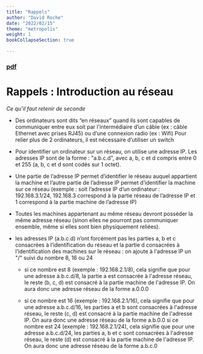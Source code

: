 ```yaml
---
title: "Rappels"
author: "David Roche"
date: "2022/02/15"
theme: "metropolis"
weight: 1
bookCollapseSection: true

---
```


### [pdf](./reseau_rappels.pdf)


# Rappels : Introduction au réseau

_Ce qu’il faut retenir de seconde_

* Des ordinateurs sont dits “en réseaux” quand ils sont capables de communiquer
  entre eux soit par l'intermédiaire d’un câble (ex : câble Ethernet avec
  prises RJ45) ou d’une connexion radio (ex : Wifi) Pour relier plus de 2
  ordinateurs, il est nécessaire d’utiliser un switch
* Pour identifier un ordinateur sur un réseau, on utilise une adresse IP. Les
  adresses IP sont de la forme : "a.b.c.d", avec a, b, c et d compris entre 0
  et 255 (a, b, c et d sont codés sur 1 octet).
* Une partie de l’adresse IP permet d’identifier le réseau auquel appartient la
  machine et l’autre partie de l’adresse IP permet d’identifier la machine sur
  ce réseau (exemple : soit l’adresse IP d’un ordinateur : 192.168.3.1/24,
  192.168.3 correspond à la partie réseau de l’adresse IP et 1 correspond à la
  partie machine de l’adresse IP)
* Toutes les machines appartenant au même réseau devront posséder la même
  adresse réseau (sinon elles ne pourront pas communiquer ensemble, même si
  elles sont bien physiquement reliées).
* les adresses IP (a.b.c.d) n’ont forcément pas les parties a, b et c
  consacrées à l’identification du réseau et la partie d consacrées à
  l’identification des machines sur le réseau : on ajoute à l'adresse IP un "/"
  suivi du nombre 8, 16 ou 24

    * si ce nombre est 8 (exemple : 192.168.2.1/8), cela signifie que pour une
      adresse a.b.c.d/8, la partie a est consacrée à l'adresse réseau, le reste
      (b, c, d) est consacré à la partie machine de l'adresse IP. On aura donc
      une adresse réseau de la forme a.0.0.0

    * si ce nombre est 16 (exemple : 192.168.2.1/16), cela signifie que pour
      une adresse a.b.c.d/16, les parties a et b sont consacrées à l'adresse
      réseau, le reste (c, d) est consacré à la partie machine de l'adresse IP.
      On aura donc une adresse réseau de la forme a.b.0.0 si ce nombre est 24
      (exemple : 192.168.2.1/24), cela signifie que pour une adresse
      a.b.c.d/24, les parties a, b et c sont consacrées à l'adresse réseau, le
      reste (d) est consacré à la partie machine de l'adresse IP. On aura donc
      une adresse réseau de la forme a.b.c.0



